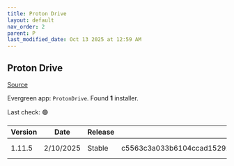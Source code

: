 ```yaml
---
title: Proton Drive
layout: default
nav_order: 2
parent: P
last_modified_date: Oct 13 2025 at 12:59 AM
---
```


## Proton Drive

[Source](https://proton.me/drive/)

Evergreen app: `ProtonDrive`. Found **1** installer.

Last check: 🟢

| Version | Date      | Release | Sha512                                                                                                                           | Type | URI                                                                                                                                                                                |
| ------- | --------- | ------- | -------------------------------------------------------------------------------------------------------------------------------- | ---- | ---------------------------------------------------------------------------------------------------------------------------------------------------------------------------------- |
| 1.11.5  | 2/10/2025 | Stable  | c5563c3a033b6104ccad15292b6db46b8e2ef562f190169c7f28ee3f760ab90187f790639e3bc7e2f1e91a743e7e93fd8600831961eae39fb3bda6c46bdc5269 | exe  | [https://proton.me/download/drive/windows/1.11.5/x64/Proton%20Drive%20Setup%201.11.5.exe](https://proton.me/download/drive/windows/1.11.5/x64/Proton%20Drive%20Setup%201.11.5.exe) |
